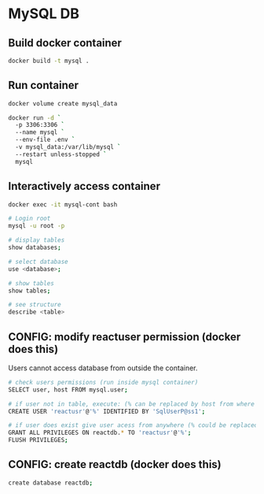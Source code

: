 # MySQL DB

## Build docker container

```sh
docker build -t mysql .
```

## Run container

```sh
docker volume create mysql_data

docker run -d `
  -p 3306:3306 `
  --name mysql `
  --env-file .env `
  -v mysql_data:/var/lib/mysql `
  --restart unless-stopped `
  mysql
```

## Interactively access container

```sh
docker exec -it mysql-cont bash

# Login root
mysql -u root -p

# display tables
show databases;

# select database
use <database>;

# show tables
show tables;

# see structure
describe <table>
```

## CONFIG: modify reactuser permission (docker does this)

Users cannot access database from outside the container.

```sh
# check users permissions (run inside mysql container)
SELECT user, host FROM mysql.user;

# if user not in table, execute: (% can be replaced by host from where to access)
CREATE USER 'reactusr'@'%' IDENTIFIED BY 'SqlUserP@ss1';

# if user does exist give user acess from anywhere (% could be replaced by 172.0.0.1 for example)
GRANT ALL PRIVILEGES ON reactdb.* TO 'reactusr'@'%';
FLUSH PRIVILEGES;
```

## CONFIG: create reactdb (docker does this)

```sh
create database reactdb;
```
